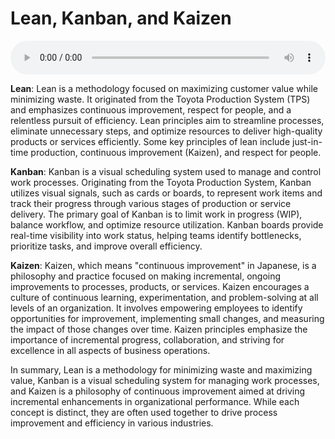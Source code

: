 # Lean, Kanban, and Kaizen

<audio controls style="width: 100%;">
  <source src="../../../../../audio/4th_sem/PLS/Unit 2 Lean Manufacturing/2.C_Kaizen_and_Lean_Principles.mp3" type="audio/mpeg">
  Your browser does not support the audio element.
</audio>


**Lean**: Lean is a methodology focused on maximizing customer value while minimizing waste. It originated from the Toyota Production System (TPS) and emphasizes continuous improvement, respect for people, and a relentless pursuit of efficiency. Lean principles aim to streamline processes, eliminate unnecessary steps, and optimize resources to deliver high-quality products or services efficiently. Some key principles of lean include just-in-time production, continuous improvement (Kaizen), and respect for people.

**Kanban**: Kanban is a visual scheduling system used to manage and control work processes. Originating from the Toyota Production System, Kanban utilizes visual signals, such as cards or boards, to represent work items and track their progress through various stages of production or service delivery. The primary goal of Kanban is to limit work in progress (WIP), balance workflow, and optimize resource utilization. Kanban boards provide real-time visibility into work status, helping teams identify bottlenecks, prioritize tasks, and improve overall efficiency.

**Kaizen**: Kaizen, which means "continuous improvement" in Japanese, is a philosophy and practice focused on making incremental, ongoing improvements to processes, products, or services. Kaizen encourages a culture of continuous learning, experimentation, and problem-solving at all levels of an organization. It involves empowering employees to identify opportunities for improvement, implementing small changes, and measuring the impact of those changes over time. Kaizen principles emphasize the importance of incremental progress, collaboration, and striving for excellence in all aspects of business operations.

In summary, Lean is a methodology for minimizing waste and maximizing value, Kanban is a visual scheduling system for managing work processes, and Kaizen is a philosophy of continuous improvement aimed at driving incremental enhancements in organizational performance. While each concept is distinct, they are often used together to drive process improvement and efficiency in various industries.
